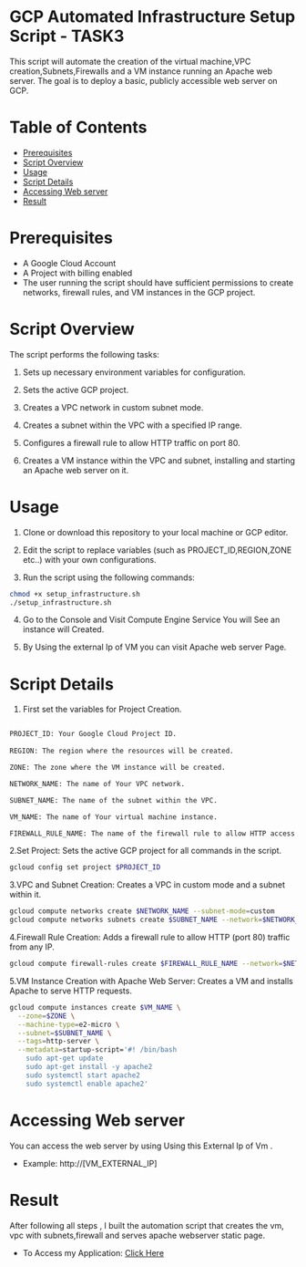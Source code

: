 # GCP Automated Infrastructure Setup Script - TASK3
 This script will automate the creation of the virtual machine,VPC creation,Subnets,Firewalls and  a VM instance running an Apache web server. The goal is to deploy a basic, publicly accessible web server on GCP.

# Table of Contents
- [Prerequisites](https://github.com/kawin048/CLOUD_TASK3/blob/main/README.md#prerequisites)
- [Script Overview](https://github.com/kawin048/CLOUD_TASK3/blob/main/README.md#script-overview)
- [Usage](https://github.com/kawin048/CLOUD_TASK3/blob/main/README.md#usage)
- [Script Details](https://github.com/kawin048/CLOUD_TASK3/blob/main/README.md#script-details)
- [Accessing Web server](https://github.com/kawin048/CLOUD_TASK3/blob/main/README.md#accessing-web-server)
- [Result](https://github.com/kawin048/CLOUD_TASK3/blob/main/README.md#result)


 

# Prerequisites
- A Google Cloud Account
- A Project with billing enabled
- The user running the script should have sufficient permissions to create networks, firewall rules, and VM instances in the GCP project.

# Script Overview

The script performs the following tasks:

 1. Sets up necessary environment variables for configuration.
 
2. Sets the active GCP project.

3. Creates a VPC network in custom subnet mode.

4. Creates a subnet within the VPC with a specified IP range.

5. Configures a firewall rule to allow HTTP traffic on port 80.

6. Creates a VM instance within the VPC and subnet, installing and starting an Apache web server on it.


# Usage

1. Clone or download this repository to your local machine or GCP editor.

2. Edit the script to replace variables (such as PROJECT_ID,REGION,ZONE etc..) with your own configurations.

3. Run the script using the following commands:
```bash
chmod +x setup_infrastructure.sh
./setup_infrastructure.sh

```

4. Go to the Console and Visit Compute Engine Service You will See an instance will Created.

5. By Using the external Ip of VM you can visit Apache web server Page.


# Script Details
1. First set the variables for Project Creation.
```bash

PROJECT_ID: Your Google Cloud Project ID.
  
REGION: The region where the resources will be created.

ZONE: The zone where the VM instance will be created.

NETWORK_NAME: The name of Your VPC network.

SUBNET_NAME: The name of the subnet within the VPC.

VM_NAME: The name of Your virtual machine instance.

FIREWALL_RULE_NAME: The name of the firewall rule to allow HTTP access.

```

2.Set Project: Sets the active GCP project for all commands in the script.

```bash
gcloud config set project $PROJECT_ID

```

3.VPC and Subnet Creation: Creates a VPC in custom mode and a subnet within it.

```bash
gcloud compute networks create $NETWORK_NAME --subnet-mode=custom
gcloud compute networks subnets create $SUBNET_NAME --network=$NETWORK_NAME --region=$REGION --range=10.0.0.0/24

```

4.Firewall Rule Creation: Adds a firewall rule to allow HTTP (port 80) traffic from any IP.

```bash
gcloud compute firewall-rules create $FIREWALL_RULE_NAME --network=$NETWORK_NAME --allow=tcp:80 --source-ranges=0.0.0.0/0 --target-tags=http-server

```

5.VM Instance Creation with Apache Web Server: Creates a VM and installs Apache to serve HTTP requests.

```bash
gcloud compute instances create $VM_NAME \
  --zone=$ZONE \
  --machine-type=e2-micro \
  --subnet=$SUBNET_NAME \
  --tags=http-server \
  --metadata=startup-script='#! /bin/bash
    sudo apt-get update
    sudo apt-get install -y apache2
    sudo systemctl start apache2
    sudo systemctl enable apache2'
```
# Accessing Web server
You can access the web server by using Using this External Ip of Vm .
- Example: http://[VM_EXTERNAL_IP]

# Result 
After following all steps , I built the automation script that creates the vm, vpc with subnets,firewall and serves apache webserver static page.

- To Access my Application: [Click Here](http://34.172.35.91)
  
  

 

